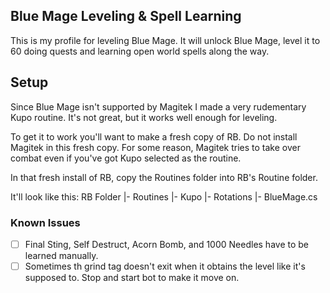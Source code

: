 ## Blue Mage Leveling & Spell Learning
This is my profile for leveling Blue Mage. It will unlock Blue Mage, level it to 60 doing quests and learning open world spells along the way.

## Setup
Since Blue Mage isn't supported by Magitek I made a very rudementary Kupo routine. It's not great, but it works well enough for leveling.

To get it to work you'll want to make a fresh copy of RB. Do not install Magitek in this fresh copy. For some reason, Magitek tries to take over combat even if you've got Kupo selected as the routine.

In that fresh install of RB, copy the Routines folder into RB's Routine folder. 

It'll look like this:
RB Folder
 |- Routines
      |- Kupo
          |- Rotations
              |- BlueMage.cs


### Known Issues
- [ ] Final Sting, Self Destruct, Acorn Bomb, and 1000 Needles have to be learned manually.
- [ ] Sometimes th grind tag doesn't exit when it obtains the level like it's supposed to. Stop and start bot to make it move on.
